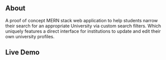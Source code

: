 ## About

A proof of concept MERN stack web application to help students narrow their 
search for an appropriate University via custom search filters. Which uniquely features 
a direct interface for institutions to update and edit their own university profiles. 

## Live Demo
